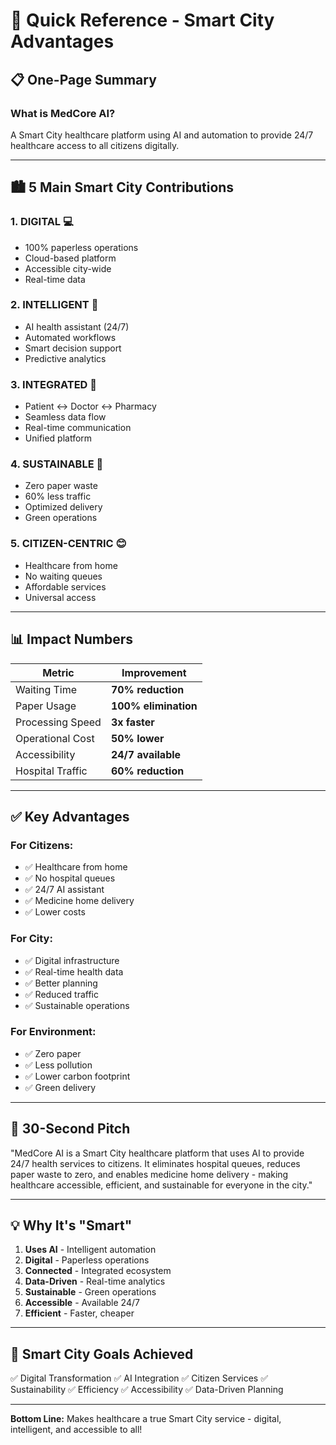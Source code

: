 # 🎯 Quick Reference - Smart City Advantages

## 📋 One-Page Summary

### **What is MedCore AI?**
A Smart City healthcare platform using AI and automation to provide 24/7 healthcare access to all citizens digitally.

---

## 🏙️ 5 Main Smart City Contributions

### 1. **DIGITAL** 💻
- 100% paperless operations
- Cloud-based platform
- Accessible city-wide
- Real-time data

### 2. **INTELLIGENT** 🤖
- AI health assistant (24/7)
- Automated workflows
- Smart decision support
- Predictive analytics

### 3. **INTEGRATED** 🔗
- Patient ↔ Doctor ↔ Pharmacy
- Seamless data flow
- Real-time communication
- Unified platform

### 4. **SUSTAINABLE** 🌱
- Zero paper waste
- 60% less traffic
- Optimized delivery
- Green operations

### 5. **CITIZEN-CENTRIC** 😊
- Healthcare from home
- No waiting queues
- Affordable services
- Universal access

---

## 📊 Impact Numbers

| Metric | Improvement |
|--------|-------------|
| Waiting Time | **70% reduction** |
| Paper Usage | **100% elimination** |
| Processing Speed | **3x faster** |
| Operational Cost | **50% lower** |
| Accessibility | **24/7 available** |
| Hospital Traffic | **60% reduction** |

---

## ✅ Key Advantages

### **For Citizens:**
- ✅ Healthcare from home
- ✅ No hospital queues
- ✅ 24/7 AI assistant
- ✅ Medicine home delivery
- ✅ Lower costs

### **For City:**
- ✅ Digital infrastructure
- ✅ Real-time health data
- ✅ Better planning
- ✅ Reduced traffic
- ✅ Sustainable operations

### **For Environment:**
- ✅ Zero paper
- ✅ Less pollution
- ✅ Lower carbon footprint
- ✅ Green delivery

---

## 🎤 30-Second Pitch

"MedCore AI is a Smart City healthcare platform that uses AI to provide 24/7 health services to citizens. It eliminates hospital queues, reduces paper waste to zero, and enables medicine home delivery - making healthcare accessible, efficient, and sustainable for everyone in the city."

---

## 💡 Why It's "Smart"

1. **Uses AI** - Intelligent automation
2. **Digital** - Paperless operations
3. **Connected** - Integrated ecosystem
4. **Data-Driven** - Real-time analytics
5. **Sustainable** - Green operations
6. **Accessible** - Available 24/7
7. **Efficient** - Faster, cheaper

---

## 🎯 Smart City Goals Achieved

✅ Digital Transformation
✅ AI Integration
✅ Citizen Services
✅ Sustainability
✅ Efficiency
✅ Accessibility
✅ Data-Driven Planning

---

**Bottom Line:** Makes healthcare a true Smart City service - digital, intelligent, and accessible to all!
